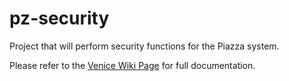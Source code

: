 # pz-security
Project that will perform security functions for the Piazza system.

Please refer to the [Venice Wiki Page](https://github.com/venicegeo/venice/wiki/Pz-Gateway) for full documentation.